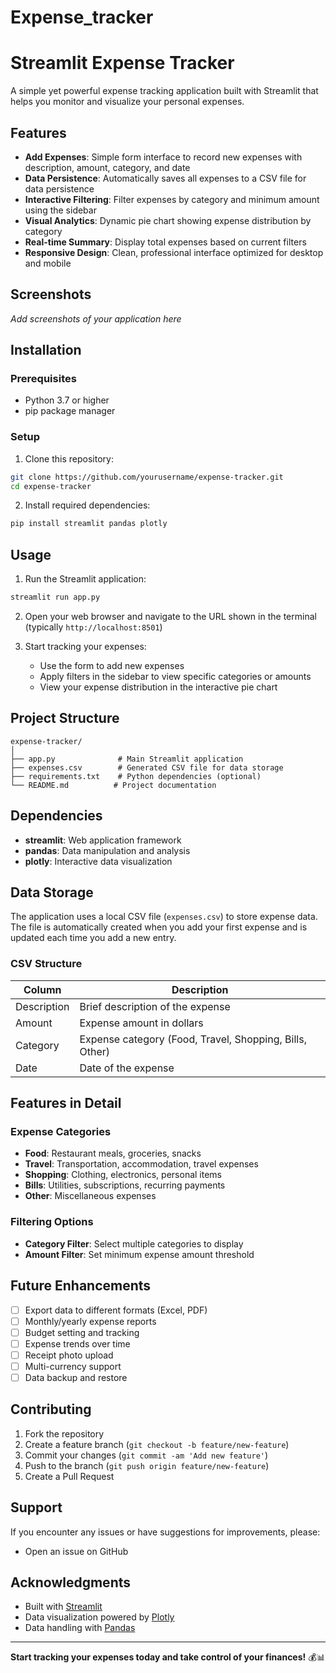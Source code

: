 # Expense_tracker
# Streamlit Expense Tracker

A simple yet powerful expense tracking application built with Streamlit that helps you monitor and visualize your personal expenses.

## Features

- **Add Expenses**: Simple form interface to record new expenses with description, amount, category, and date
- **Data Persistence**: Automatically saves all expenses to a CSV file for data persistence
- **Interactive Filtering**: Filter expenses by category and minimum amount using the sidebar
- **Visual Analytics**: Dynamic pie chart showing expense distribution by category
- **Real-time Summary**: Display total expenses based on current filters
- **Responsive Design**: Clean, professional interface optimized for desktop and mobile

## Screenshots

*Add screenshots of your application here*

## Installation

### Prerequisites

- Python 3.7 or higher
- pip package manager

### Setup

1. Clone this repository:
```bash
git clone https://github.com/yourusername/expense-tracker.git
cd expense-tracker
```

2. Install required dependencies:
```bash
pip install streamlit pandas plotly
```

## Usage

1. Run the Streamlit application:
```bash
streamlit run app.py
```

2. Open your web browser and navigate to the URL shown in the terminal (typically `http://localhost:8501`)

3. Start tracking your expenses:
   - Use the form to add new expenses
   - Apply filters in the sidebar to view specific categories or amounts
   - View your expense distribution in the interactive pie chart

## Project Structure

```
expense-tracker/
│
├── app.py              # Main Streamlit application
├── expenses.csv        # Generated CSV file for data storage
├── requirements.txt    # Python dependencies (optional)
└── README.md          # Project documentation
```

## Dependencies

- **streamlit**: Web application framework
- **pandas**: Data manipulation and analysis
- **plotly**: Interactive data visualization

## Data Storage

The application uses a local CSV file (`expenses.csv`) to store expense data. The file is automatically created when you add your first expense and is updated each time you add a new entry.

### CSV Structure
| Column | Description |
|--------|-------------|
| Description | Brief description of the expense |
| Amount | Expense amount in dollars |
| Category | Expense category (Food, Travel, Shopping, Bills, Other) |
| Date | Date of the expense |

## Features in Detail

### Expense Categories
- **Food**: Restaurant meals, groceries, snacks
- **Travel**: Transportation, accommodation, travel expenses
- **Shopping**: Clothing, electronics, personal items
- **Bills**: Utilities, subscriptions, recurring payments
- **Other**: Miscellaneous expenses

### Filtering Options
- **Category Filter**: Select multiple categories to display
- **Amount Filter**: Set minimum expense amount threshold

## Future Enhancements

- [ ] Export data to different formats (Excel, PDF)
- [ ] Monthly/yearly expense reports
- [ ] Budget setting and tracking
- [ ] Expense trends over time
- [ ] Receipt photo upload
- [ ] Multi-currency support
- [ ] Data backup and restore

## Contributing

1. Fork the repository
2. Create a feature branch (`git checkout -b feature/new-feature`)
3. Commit your changes (`git commit -am 'Add new feature'`)
4. Push to the branch (`git push origin feature/new-feature`)
5. Create a Pull Request



## Support

If you encounter any issues or have suggestions for improvements, please:
- Open an issue on GitHub


## Acknowledgments

- Built with [Streamlit](https://streamlit.io/)
- Data visualization powered by [Plotly](https://plotly.com/)
- Data handling with [Pandas](https://pandas.pydata.org/)

---

**Start tracking your expenses today and take control of your finances!** 💰📊

